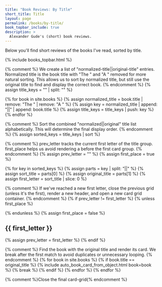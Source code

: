 ```yaml
---
title: "Book Reviews: By Title"
short_title: Title
layout: page
permalink: /books/by-title/
book_topbar_include: true
description: >
  Alexander Gude's (short) book reviews.
---
```


Below you'll find short reviews of the books I've read, sorted by title.

{% include books_topbar.html %}

{% comment %}
We create a list of "normalized-title||original-title" entries.
Normalized title is the book title with "The " and "A " removed for more natural sorting.
This allows us to sort by normalized title, but still use the original title to find and display the correct book.
{% endcomment %}
{% assign title_keys = "" | split: "" %}

{% for book in site.books %}
  {% assign normalized_title = book.title | remove: "The " | remove: "A " %}
  {% assign key = normalized_title | append: "||" | append: book.title %}
  {% assign title_keys = title_keys | push: key %}
{% endfor %}

{% comment %}
Sort the combined "normalized||original" title list alphabetically.
This will determine the final display order.
{% endcomment %}
{% assign sorted_keys = title_keys | sort %}

{% comment %}
prev_letter tracks the current first letter of the title group.
first_place helps us avoid rendering a </div> before the first card group.
{% endcomment %}
{% assign prev_letter = "" %}
{% assign first_place = true %}

{% for key in sorted_keys %}
  {% assign parts = key | split: "||" %}
  {% assign sort_title = parts[0] %}
  {% assign original_title = parts[1] %}
  {% assign first_letter = sort_title | slice: 0 %}

  {% comment %}
  If we've reached a new first letter, close the previous grid (unless it's the first),
  render a new header, and open a new card grid container.
  {% endcomment %}
  {% if prev_letter != first_letter %}
    {% unless first_place %}
</div>
    {% endunless %}
    {% assign first_place = false %}

<h2 class="book-list-headline">{{ first_letter }}</h2>
<div class="card-grid">
    {% assign prev_letter = first_letter %}
  {% endif %}

  {% comment %}
  Find the book with the original title and render its card.
  We break after the first match to avoid duplicates or unnecessary looping.
  {% endcomment %}
  {% for book in site.books %}
    {% if book.title == original_title %}
      {% include auto_book_card_from_object.html book=book %}
      {% break %}
    {% endif %}
  {% endfor %}
{% endfor %}

{% comment %}Close the final card-grid{% endcomment %}
</div>
